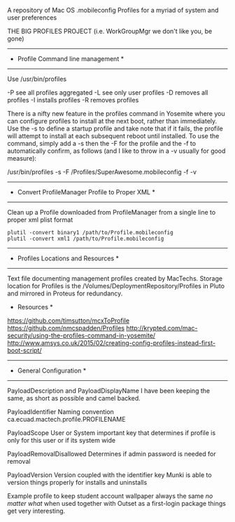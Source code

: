 A repository of Mac OS .mobileconfig Profiles for a myriad of system and user preferences

THE BIG PROFILES PROJECT
(i.e. WorkGroupMgr we don't like you, be gone)

***********************************
* Profile Command line management *
***********************************
Use /usr/bin/profiles 

-P see all profiles aggregated
-L see only user profiles
-D removes all profiles
-I installs profiles
-R removes profiles

There is a nifty new feature in the profiles command in Yosemite where you can configure profiles to install at the next boot, rather than immediately. Use the -s to define a startup profile and take note that if it fails, the profile will attempt to install at each subsequent reboot until installed. To use the command, simply add a -s then the -F for the profile and the -f to automatically confirm, as follows (and I like to throw in a -v usually for good measure):

/usr/bin/profiles -s -F /Profiles/SuperAwesome.mobileconfig -f -v


*************************************************
* Convert ProfileManager Profile to Proper XML *
*************************************************
Clean up a Profile downloaded from ProfileManager from a single line to proper xml plist format
	
	plutil -convert binary1 /path/to/Profile.mobileconfig 
	plutil -convert xml1 /path/to/Profile.mobileconfig 


************************************
* Profiles Locations and Resources *
************************************
Text file documenting management profiles created by MacTechs. Storage location for Profiles is the /Volumes/DeploymentRepository/Profiles in Pluto and mirrored in Proteus for redundancy.
* Resources *

https://github.com/timsutton/mcxToProfile
https://github.com/nmcspadden/Profiles
http://krypted.com/mac-security/using-the-profiles-command-in-yosemite/
http://www.amsys.co.uk/2015/02/creating-config-profiles-instead-first-boot-script/


*************************
* General Configuration *
*************************

<key>PayloadDescription</key> and <key>PayloadDisplayName</key> 
I have been keeping the same, as short as possible and camel backed.

<key>PayloadIdentifier</key>
Naming convention 
ca.ecuad.mactech.profile.PROFILENAME 

<key>PayloadScope</key>	
<string>User or System</string>
important key that determines if profile is only for this user or if its system wide

<key>PayloadRemovalDisallowed</key>
Determines if admin password is needed for removal

<key>PayloadVersion</key>
Version coupled with the identifier key Munki is able to version things properly for installs and uninstalls

Example profile to keep student account wallpaper always the same *no matter what* when used together with Outset as a first-login package things get very interesting.
